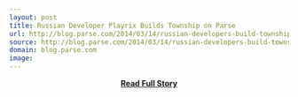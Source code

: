 ```yaml
---
layout: post
title: Russian Developer Playrix Builds Township on Parse
url: http://blog.parse.com/2014/03/14/russian-developers-build-township-on-parse/
source: http://blog.parse.com/2014/03/14/russian-developers-build-township-on-parse/
domain: blog.parse.com
image: 
---
```


<p></p>
<center><p><a href="http://blog.parse.com/2014/03/14/russian-developers-build-township-on-parse/" style='padding:25px; font-sze:18px; font-weight: bold;'>Read Full Story</a></p></center>
